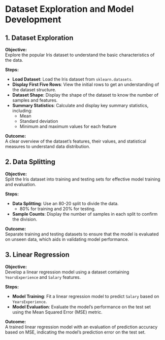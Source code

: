 # Dataset Exploration and Model Development

## 1. Dataset Exploration

**Objective:**  
Explore the popular Iris dataset to understand the basic characteristics of the data.

**Steps:**
- **Load Dataset**: Load the Iris dataset from `sklearn.datasets`.
- **Display First Five Rows**: View the initial rows to get an understanding of the dataset structure.
- **Dataset Shape**: Display the shape of the dataset to know the number of samples and features.
- **Summary Statistics**: Calculate and display key summary statistics, including:
  - Mean
  - Standard deviation
  - Minimum and maximum values for each feature

**Outcome:**  
A clear overview of the dataset’s features, their values, and statistical measures to understand data distribution.


## 2. Data Splitting

**Objective:**  
Split the Iris dataset into training and testing sets for effective model training and evaluation.

**Steps:**
- **Data Splitting**: Use an 80-20 split to divide the data.
  - 80% for training and 20% for testing.
- **Sample Counts**: Display the number of samples in each split to confirm the division.

**Outcome:**  
Separate training and testing datasets to ensure that the model is evaluated on unseen data, which aids in validating model performance.


## 3. Linear Regression

**Objective:**  
Develop a linear regression model using a dataset containing `YearsExperience` and `Salary` features.

**Steps:**
- **Model Training**: Fit a linear regression model to predict `Salary` based on `YearsExperience`.
- **Model Evaluation**: Evaluate the model’s performance on the test set using the Mean Squared Error (MSE) metric.

**Outcome:**  
A trained linear regression model with an evaluation of prediction accuracy based on MSE, indicating the model’s prediction error on the test set.



